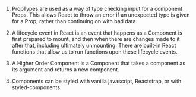 1. PropTypes are used as a way of type checking input for a component Props. This allows React to throw an error if an unexpected type is given for a Prop, rather than continuing on with bad data.

2. A lifecycle event in React is an event that happens as a Component is first prepared to mount, and then when there are changes made to it after that, including ultimately unmounting. There are built-in React functions that allow us to run functions upon these lifecycle events.

3. A Higher Order Component is a Component that takes a component as its argument and returns a new component.

4. Components can be styled with vanilla javascript, Reactstrap, or with styled-components.